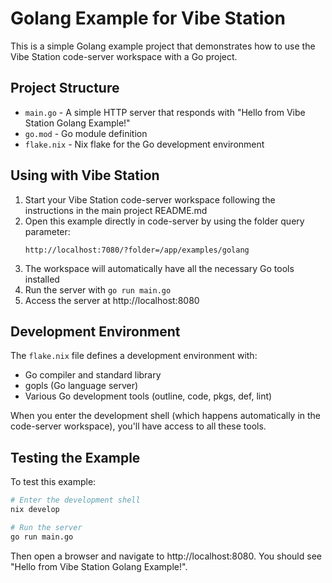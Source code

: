 # Golang Example for Vibe Station

This is a simple Golang example project that demonstrates how to use the Vibe Station code-server workspace with a Go project.

## Project Structure

- `main.go` - A simple HTTP server that responds with "Hello from Vibe Station Golang Example!"
- `go.mod` - Go module definition
- `flake.nix` - Nix flake for the Go development environment

## Using with Vibe Station

1. Start your Vibe Station code-server workspace following the instructions in the main project README.md
2. Open this example directly in code-server by using the folder query parameter:
   ```
   http://localhost:7080/?folder=/app/examples/golang
   ```
3. The workspace will automatically have all the necessary Go tools installed
4. Run the server with `go run main.go`
5. Access the server at http://localhost:8080

## Development Environment

The `flake.nix` file defines a development environment with:

- Go compiler and standard library
- gopls (Go language server)
- Various Go development tools (outline, code, pkgs, def, lint)

When you enter the development shell (which happens automatically in the code-server workspace), you'll have access to all these tools.

## Testing the Example

To test this example:

```bash
# Enter the development shell
nix develop

# Run the server
go run main.go
```

Then open a browser and navigate to http://localhost:8080. You should see "Hello from Vibe Station Golang Example!".
